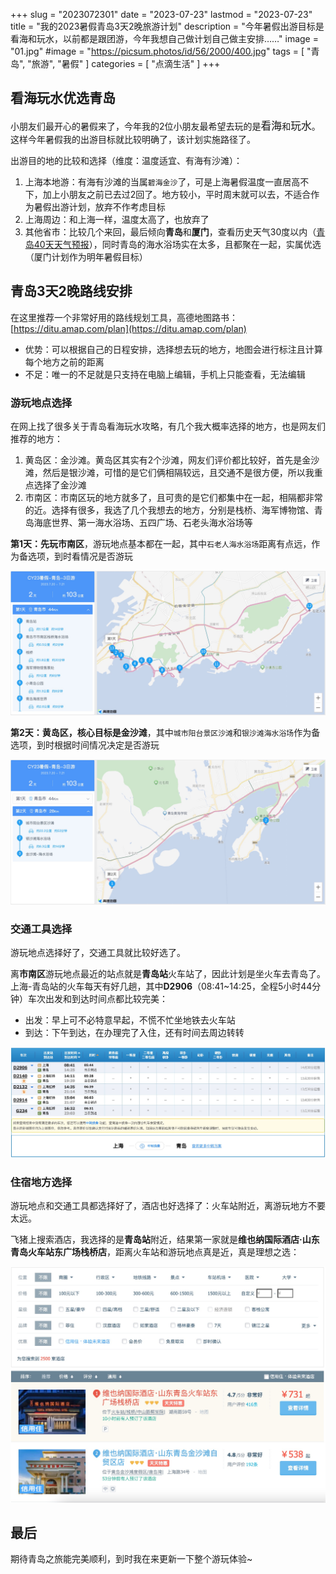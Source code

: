 +++
slug = "2023072301"
date = "2023-07-23"
lastmod = "2023-07-23"
title = "我的2023暑假青岛3天2晚旅游计划"
description = "今年暑假出游目标是看海和玩水，以前都是跟团游，今年我想自己做计划自己做主安排……"
image = "01.jpg"
#image = "https://picsum.photos/id/56/2000/400.jpg"
tags = [ "青岛", "旅游", "暑假" ]
categories = [ "点滴生活" ]
+++

## 看海玩水优选青岛
小朋友们最开心的暑假来了，今年我的2位小朋友最希望去玩的是<big>看海</big>和<big>玩水</big>。这样今年暑假我的出游目标就比较明确了，该计划实施路径了。

出游目的地的比较和选择（维度：温度适宜、有海有沙滩）：
1. 上海本地游：有海有沙滩的当属`碧海金沙`了，可是上海暑假温度一直居高不下，加上小朋友之前已去过2回了。地方较小，平时周末就可以去，不适合作为暑假出游计划，放弃不作考虑目标
2. 上海周边：和上海一样，温度太高了，也放弃了
3. 其他省市：比较几个来回，最后倾向**青岛**和**厦门**，查看历史天气30度以内（[青岛40天天气预报](http://www.weather.com.cn/weather40dn/101120201.shtml)），同时青岛的海水浴场实在太多，且都聚在一起，实属优选（厦门计划作为明年暑假目标）

## 青岛3天2晚路线安排
在这里推荐一个非常好用的路线规划工具，高德地图路书：[https://ditu.amap.com/plan](https://ditu.amap.com/plan)
- 优势：可以根据自己的日程安排，选择想去玩的地方，地图会进行标注且计算每个地方之前的距离
- 不足：唯一的不足就是只支持在电脑上编辑，手机上只能查看，无法编辑

### 游玩地点选择
在网上找了很多关于青岛看海玩水攻略，有几个我大概率选择的地方，也是网友们推荐的地方：
1. 黄岛区：金沙滩。黄岛区其实有2个沙滩，网友们评价都比较好，首先是金沙滩，然后是银沙滩，可惜的是它们俩相隔较远，且交通不是很方便，所以我重点选择了金沙滩
2. 市南区：市南区玩的地方就多了，且可贵的是它们都集中在一起，相隔都非常的近。选择有很多，我选了几个我想去的地方，分别是栈桥、海军博物馆、青岛海底世界、第一海水浴场、五四广场、石老头海水浴场等

**第1天：**先玩**市南区**，游玩地点基本都在一起，其中`石老人海水浴场`距离有点远，作为备选项，到时看情况是否游玩

![](01.jpg)

**第2天：**黄岛区，核心目标是**金沙滩**，其中`城市阳台景区沙滩`和`银沙滩海水浴场`作为备选项，到时根据时间情况决定是否游玩

![](02.jpg)

### 交通工具选择
游玩地点选择好了，交通工具就比较好选了。

离**市南区**游玩地点最近的站点就是**青岛站**火车站了，因此计划是坐火车去青岛了。上海-青岛站的火车每天有好几趟，其中**D2906**（08:41~14:25，全程5小时44分钟）车次出发和到达时间点都比较完美：
- 出发：早上可不必特意早起，不慌不忙坐地铁去火车站
- 到达：下午到达，在办理完了入住，还有时间去周边转转

![](11.jpg)

### 住宿地方选择
游玩地点和交通工具都选择好了，酒店也好选择了：火车站附近，离游玩地方不要太远。

飞猪上搜索酒店，我选择的是**青岛站**附近，结果第一家就是**维也纳国际酒店·山东青岛火车站东广场栈桥店**，距离火车站和游玩地点真是近，真是理想之选：

![](12.jpg)

## 最后
期待青岛之旅能完美顺利，到时我在来更新一下整个游玩体验~
